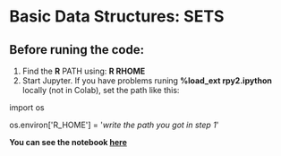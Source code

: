 # Basic Data Structures: SETS





## Before runing the code:

1. Find the **R** PATH using: **R RHOME**
3. Start Jupyter. If you have problems runing **%load_ext rpy2.ipython** locally (not in Colab), set the path like this:
   
import os

os.environ['R_HOME'] = '_write the path you got in step 1_'

**You can see the notebook [here](https://pythonversusr.github.io/basicDataStructures_sets/)**
